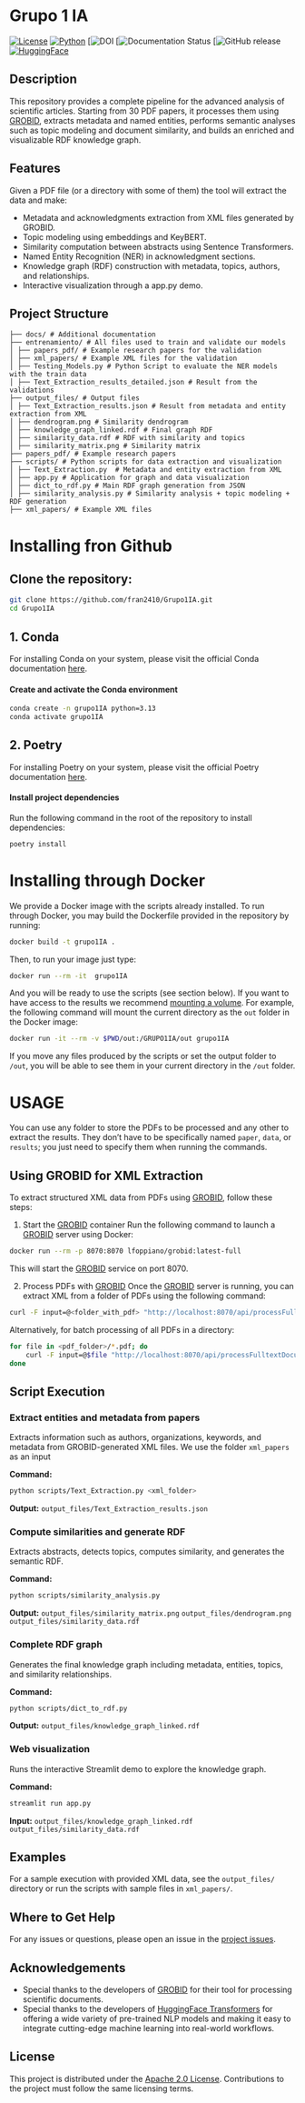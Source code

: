 # Grupo 1 IA

[![License](http://img.shields.io/:license-apache-blue.svg)](http://www.apache.org/licenses/LICENSE-2.0.html)
[![Python](https://img.shields.io/badge/python-3.13-blue)](https://www.python.org/) 
[![DOI]() 
[![Documentation Status]() 
[![GitHub release]()
[![HuggingFace](https://img.shields.io/badge/models-HuggingFace-red)](https://huggingface.co/)

## Description
This repository provides a complete pipeline for the advanced analysis of scientific articles. Starting from 30 PDF papers, it processes them using [GROBID](https://github.com/kermitt2/grobid), extracts metadata and named entities, performs semantic analyses such as topic modeling and document similarity, and builds an enriched and visualizable RDF knowledge graph.

## Features
Given a PDF file (or a directory with some of them) the tool will extract the data and make:
- Metadata and acknowledgments extraction from XML files generated by GROBID.
- Topic modeling using embeddings and KeyBERT.
- Similarity computation between abstracts using Sentence Transformers.
- Named Entity Recognition (NER) in acknowledgment sections.
- Knowledge graph (RDF) construction with metadata, topics, authors, and relationships.
- Interactive visualization through a app.py demo.

## Project Structure

```
├── docs/ # Additional documentation 
├── entrenamiento/ # All files used to train and validate our models
│ ├── papers_pdf/ # Example research papers for the validation
│ ├── xml_papers/ # Example XML files for the validation
│ ├── Testing_Models.py # Python Script to evaluate the NER models with the train data
│ ├── Text_Extraction_results_detailed.json # Result from the validations
├── output_files/ # Output files
│ ├── Text_Extraction_results.json # Result from metadata and entity extraction from XML
│ ├── dendrogram.png # Similarity dendrogram
│ ├── knowledge_graph_linked.rdf # Final graph RDF
│ ├── similarity_data.rdf # RDF with similarity and topics
│ ├── similarity_matrix.png # Similarity matrix
├── papers_pdf/ # Example research papers
├── scripts/ # Python scripts for data extraction and visualization
│ ├── Text_Extraction.py  # Metadata and entity extraction from XML
│ ├── app.py # Application for graph and data visualization
│ ├── dict_to_rdf.py # Main RDF graph generation from JSON
│ ├── similarity_analysis.py # Similarity analysis + topic modeling + RDF generation
├── xml_papers/ # Example XML files
```

# Installing fron Github

##  Clone the repository:
   ```bash
   git clone https://github.com/fran2410/Grupo1IA.git
   cd Grupo1IA
   ```
## 1. Conda

For installing Conda on your system, please visit the official Conda documentation [here](https://docs.conda.io/projects/conda/en/latest/user-guide/install/index.html).

#### Create and activate the Conda environment
```bash
conda create -n grupo1IA python=3.13  
conda activate grupo1IA 
```

## 2. Poetry

For installing Poetry on your system, please visit the official Poetry documentation [here](https://python-poetry.org/docs/#installation).

#### Install project dependencies
Run the following command in the root of the repository to install dependencies:
```bash
poetry install
```

# Installing through Docker

We provide a Docker image with the scripts already installed. To run through Docker, you may build the Dockerfile provided in the repository by running:

```bash
docker build -t grupo1IA . 
```

Then, to run your image just type:

```bash
docker run --rm -it  grupo1IA 
```

And you will be ready to use the scripts (see section below). If you want to have access to the results we recommend [mounting a volume](https://docs.docker.com/storage/volumes/). For example, the following command will mount the current directory as the `out` folder in the Docker image:

```bash
docker run -it --rm -v $PWD/out:/GRUPO1IA/out grupo1IA 
```
If you move any files produced by the scripts or set the output folder to `/out`, you will be able to see them in your current directory in the `/out` folder.

# USAGE
You can use any folder to store the PDFs to be processed and any other to extract the results. They don’t have to be specifically named `paper`, `data`, or `results`; you just need to specify them when running the commands.
## Using GROBID for XML Extraction
To extract structured XML data from PDFs using [GROBID](https://github.com/kermitt2/grobid), follow these steps:

1. Start the [GROBID](https://github.com/kermitt2/grobid) container
Run the following command to launch a [GROBID](https://github.com/kermitt2/grobid) server using Docker:

```bash
docker run --rm -p 8070:8070 lfoppiano/grobid:latest-full
```
This will start the [GROBID](https://github.com/kermitt2/grobid) service on port 8070.

2. Process PDFs with [GROBID](https://github.com/kermitt2/grobid)
Once the [GROBID](https://github.com/kermitt2/grobid) server is running, you can extract XML from a folder of PDFs using the following command:

```bash
curl -F input=@<folder_with_pdf> "http://localhost:8070/api/processFulltextDocument" -o <output_xml>
```
Alternatively, for batch processing of all PDFs in a directory:

```bash
for file in <pdf_folder>/*.pdf; do
    curl -F input=@$file "http://localhost:8070/api/processFulltextDocument" -o "<output_folder>/$(basename "$file" .pdf).xml"
done
```
## Script Execution
### Extract entities and metadata from papers
Extracts information such as authors, organizations, keywords, and metadata from GROBID-generated XML files. We use the folder `xml_papers` as an input

**Command:**
```bash
python scripts/Text_Extraction.py <xml_folder>
```
**Output:** `output_files/Text_Extraction_results.json`

### Compute similarities and generate RDF  
Extracts abstracts, detects topics, computes similarity, and generates the semantic RDF.

**Command:**
```bash
python scripts/similarity_analysis.py 
```
**Output:** `output_files/similarity_matrix.png` `output_files/dendrogram.png` `output_files/similarity_data.rdf`


### Complete RDF graph  
Generates the final knowledge graph including metadata, entities, topics, and similarity relationships.

**Command:**
```bash
python scripts/dict_to_rdf.py 
```
**Output:** `output_files/knowledge_graph_linked.rdf` 

### Web visualization
Runs the interactive Streamlit demo to explore the knowledge graph.

**Command:**
```bash
streamlit run app.py
```
**Input:** `output_files/knowledge_graph_linked.rdf` `output_files/similarity_data.rdf`


## Examples

For a sample execution with provided XML data, see the `output_files/` directory or run the scripts with sample files in `xml_papers/`.

## Where to Get Help

For any issues or questions, please open an issue in the [project issues](https://github.com/fran2410/GRUPO1IA/issues).

## Acknowledgements

- Special thanks to the developers of [GROBID](https://github.com/kermitt2/grobid) for their tool for processing scientific documents.
- Special thanks to the developers of [HuggingFace Transformers](https://huggingface.co/transformers/) for offering a wide variety of pre-trained NLP models and making it easy to integrate cutting-edge machine learning into real-world workflows.

## License

This project is distributed under the [Apache 2.0 License](http://www.apache.org/licenses/LICENSE-2.0). Contributions to the project must follow the same licensing terms.

